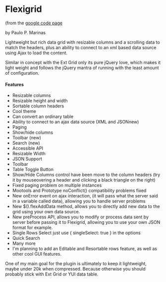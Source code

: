 # Flexigrid
(from the [google code page](http://code.google.com/p/flexigrid/)

by Paulo P. Marinas

Lightweight but rich data grid with resizable columns and a scrolling data to match the headers, plus an ability to connect to an xml based data source using Ajax to load the content.

Similar in concept with the Ext Grid only its pure jQuery love, which makes it light weight and follows the jQuery mantra of running with the least amount of configuration.

#### Features

* Resizable columns
* Resizable height and width
* Sortable column headers
* Cool theme
* Can convert an ordinary table
* Ability to connect to an ajax data source (XML and JSONnew)
* Paging
* Show/hide columns
* Toolbar (new)
* Search (new)
* Accessible API
* Resizable Width
* JSON Support
* Toolbar
* Table Toggle Button
* Show/Hide Columns control have been move to the column headers (try it by mouseovering a header and clicking a black triangle on the right)
* Fixed paging problem on multiple instances
* Mootools and Prototype noConflict() compatibility problems fixed
* New onError event on ajax interaction, (it will pass what the server said in a variable called data), allowing you to handle server problems
* New $().flexAddData method, allows you to directly add new data to the grid using your own data source.
* New preProcess API, allows you to modify or process data sent by server before passing it to Flexigrid, allowing you to use your own JSON format for example.
* Single Rows Select just use { singleSelect: true } in the options
* Quick Search
* Many more
* I'm planning to add an Editable and Resortable rows feature, as well as other cool GUI features.

One of my main goal for the plugin is ultimately to keep it lightweight, maybe under 20k when compressed. Because otherwise you should probably stick with Ext Grid or YUI data table.
